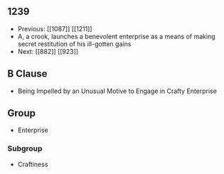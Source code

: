 ## 1239
- Previous: [[1087]] [[1211]] 
- A, a crook, launches a benevolent enterprise as a means of making secret restitution of his ill-gotten gains
- Next: [[882]] [[923]] 

## B Clause
- Being Impelled by an Unusual Motive to Engage in Crafty Enterprise

## Group
- Enterprise

### Subgroup
- Craftiness

